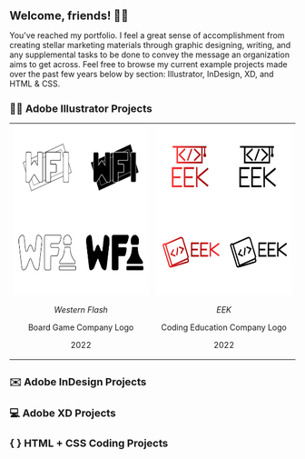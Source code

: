 <h1 style="font-size: 20px">Welcome, friends! 👋🏻 </h1>

You've reached my portfolio. I feel a great sense of accomplishment from creating stellar marketing materials through graphic designing, writing, and any supplemental tasks to be done to convey the message an organization aims to get across. Feel free to browse my current example projects made over the past few years below by section: Illustrator, InDesign, XD, and HTML & CSS.

<h2 style="font-size: 18px">✍🏻 Adobe Illustrator Projects</h2>

<table align="center">
  <tr>
    <td><a href="https://github.com/RachelMHoffman/Illustrator-Logo-Project-WF/blob/main/README.md"><img src="WFI-Logo-Thumbnail.png" width="300" height="300"></a>
    <p align="center"><i>Western Flash</i></p>
    <p align="center">Board Game Company Logo</p>
    <p align="center">2022</p>
    </td>
    <td><a href="https://github.com/RachelMHoffman/Illustrator-Logo-Project-EEK/blob/main/README.md"><img src="EEK-Logo-Thumbnail.png" width="300" height="300"></a>
    <p align="center"><i>EEK</i></p>
    <p align="center">Coding Education Company Logo</p>
    <p align="center">2022</p>
    </td>
  </tr>
</table>

<h2 style="font-size: 18px">✉️ Adobe InDesign Projects</h2>
<h2 style="font-size: 18px">💻 Adobe XD Projects</h2>
<h2 style="font-size: 18px">{ } HTML + CSS Coding Projects</h2>
